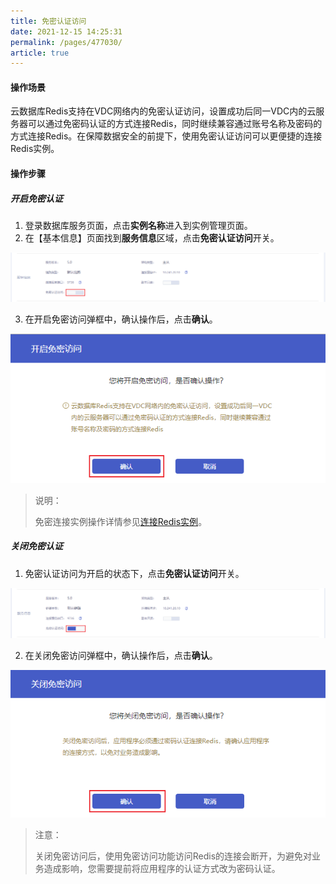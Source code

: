 ```yaml
---
title: 免密认证访问
date: 2021-12-15 14:25:31
permalink: /pages/477030/
article: true
---
```


#### 操作场景

云数据库Redis支持在VDC网络内的免密认证访问，设置成功后同一VDC内的云服务器可以通过免密码认证的方式连接Redis，同时继续兼容通过账号名称及密码的方式连接Redis。在保障数据安全的前提下，使用免密认证访问可以更便捷的连接Redis实例。

#### 操作步骤

##### 开启免密认证

1. 登录数据库服务页面，点击**实例名称**进入到实例管理页面。
2. 在【基本信息】页面找到**服务信息**区域，点击**免密认证访问**开关。

![049](../../pics/049.png)

3. 在开启免密访问弹框中，确认操作后，点击**确认**。

![050](../../pics/050.png)

> 说明：
>
> 免密连接实例操作详情参见[连接Redis实例](./../../03.快速入门/02.连接Redis实例.md)。

##### 关闭免密认证

1. 免密认证访问为开启的状态下，点击**免密认证访问**开关。

![051](../../pics/051.png)

2. 在关闭免密访问弹框中，确认操作后，点击**确认**。

![052](../../pics/052.png)

> 注意：
>
> 关闭免密访问后，使用免密访问功能访问Redis的连接会断开，为避免对业务造成影响，您需要提前将应用程序的认证方式改为密码认证。